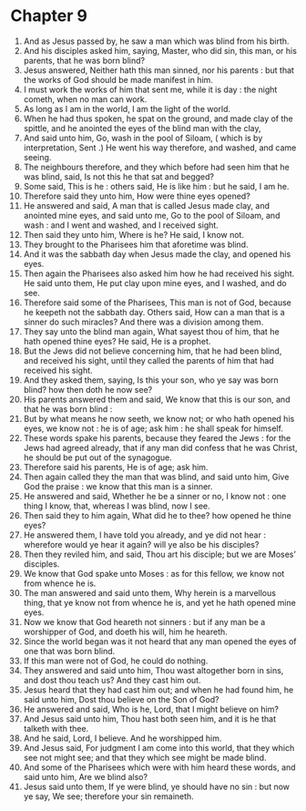# Chapter 9

1. And as Jesus passed by, he saw a man which was blind from his birth.
2. And his disciples asked him, saying, Master, who did sin, this man, or his parents, that he was born blind?
3. Jesus answered, Neither hath this man sinned, nor his parents : but that the works of God should be made manifest in him.
4. I must work the works of him that sent me, while it is day : the night cometh, when no man can work.
5. As long as I am in the world, I am the light of the world.
6. When he had thus spoken, he spat on the ground, and made clay of the spittle, and he anointed the eyes of the blind man with the clay,
7. And said unto him, Go, wash in the pool of Siloam, ( which is by interpretation, Sent .) He went his way therefore, and washed, and came seeing.
8. The neighbours therefore, and they which before had seen him that he was blind, said, Is not this he that sat and begged?
9. Some said, This is he : others said, He is like him : but he said, I am he.
10. Therefore said they unto him, How were thine eyes opened?
11. He answered and said, A man that is called Jesus made clay, and anointed mine eyes, and said unto me, Go to the pool of Siloam, and wash : and I went and washed, and I received sight.
12. Then said they unto him, Where is he? He said, I know not.
13. They brought to the Pharisees him that aforetime was blind.
14. And it was the sabbath day when Jesus made the clay, and opened his eyes.
15. Then again the Pharisees also asked him how he had received his sight. He said unto them, He put clay upon mine eyes, and I washed, and do see.
16. Therefore said some of the Pharisees, This man is not of God, because he keepeth not the sabbath day. Others said, How can a man that is a sinner do such miracles? And there was a division among them.
17. They say unto the blind man again, What sayest thou of him, that he hath opened thine eyes? He said, He is a prophet.
18. But the Jews did not believe concerning him, that he had been blind, and received his sight, until they called the parents of him that had received his sight.
19. And they asked them, saying, Is this your son, who ye say was born blind? how then doth he now see?
20. His parents answered them and said, We know that this is our son, and that he was born blind :
21. But by what means he now seeth, we know not; or who hath opened his eyes, we know not : he is of age; ask him : he shall speak for himself.
22. These words spake his parents, because they feared the Jews : for the Jews had agreed already, that if any man did confess that he was Christ, he should be put out of the synagogue.
23. Therefore said his parents, He is of age; ask him.
24. Then again called they the man that was blind, and said unto him, Give God the praise : we know that this man is a sinner.
25. He answered and said, Whether he be a sinner or no, I know not : one thing I know, that, whereas I was blind, now I see.
26. Then said they to him again, What did he to thee? how opened he thine eyes?
27. He answered them, I have told you already, and ye did not hear : wherefore would ye hear it again? will ye also be his disciples?
28. Then they reviled him, and said, Thou art his disciple; but we are Moses’ disciples.
29. We know that God spake unto Moses : as for this fellow, we know not from whence he is.
30. The man answered and said unto them, Why herein is a marvellous thing, that ye know not from whence he is, and yet he hath opened mine eyes.
31. Now we know that God heareth not sinners : but if any man be a worshipper of God, and doeth his will, him he heareth.
32. Since the world began was it not heard that any man opened the eyes of one that was born blind.
33. If this man were not of God, he could do nothing.
34. They answered and said unto him, Thou wast altogether born in sins, and dost thou teach us? And they cast him out.
35. Jesus heard that they had cast him out; and when he had found him, he said unto him, Dost thou believe on the Son of God?
36. He answered and said, Who is he, Lord, that I might believe on him?
37. And Jesus said unto him, Thou hast both seen him, and it is he that talketh with thee.
38. And he said, Lord, I believe. And he worshipped him.
39. And Jesus said, For judgment I am come into this world, that they which see not might see; and that they which see might be made blind.
40. And some of the Pharisees which were with him heard these words, and said unto him, Are we blind also?
41. Jesus said unto them, If ye were blind, ye should have no sin : but now ye say, We see; therefore your sin remaineth.

